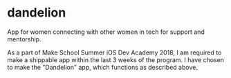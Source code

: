 # dandelion
App for women connecting with other women in tech for support and mentorship. 

As a part of Make School Summer iOS Dev Academy 2018, I am required to make a shippable app within the last 3 weeks of the program. I have chosen to make the "Dandelion" app, which functions as described above. 
